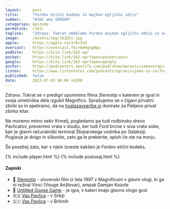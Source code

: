 ```yaml
---
layout: 	post
title:  	"Fordov etični kodeks in majhen ogljični odtis"
number: 	"#162 aka S05E09"
categories:	epizode
permalink:	/162/
tagline: 	"Zdravo. Tokrat obdelamo Fordov majhen ogljični odtis in še manjši (oz. krajši) etični kodeks."
image:		/assets/img/162@2x.jpg
apple:		https://apple.co/3rbv32d
overcast:	https://overcast.fm/+beHgxgNqo
podkite:	https://kite.link/162-opr
pocket:		https://kite.link/162-opr?open=pocketcasts
google:		https://kite.link/162-opr?open=google
anchor:		https://podcasters.spotify.com/pod/show/opravicujemose/episodes/Fordov-etini-kodeks-in-majhen-ogljini-odtis-e26fabh
listen:		https://www.listennotes.com/podcasts/opravičujemo-se-za/fordov-etični-kodeks-in-NSimInpVdTR/embed/
published:	false
date: 		2023-07-03 06:00 +0200
---
```


Zdravo. Tokrat se v predigri spomnimo filma _Stereotip_ v katerem je igral in svoja umetniška dela izgubil Magnifico. Sprašujemo se v čigavi privatni zbirki so in apeliramo, da na [hvalazavseribe.si](https://hvalazavseribe.si/) donirate za Pelijevo privat zbirko kitar. 

Ne moremo mimo sekir Krmelj, pogledamo pa tudi rodbinsko drevo Pavlicatov, preverimo vrata v studiu, ker tudi Ford brcne v siva vrata sobe, kjer je glavni računalnški terminal Štoparskega vodnika po Galaksiji. Poglavje je dolgo in slikovito, zato ga le preberite, sploh če ste na morju. 

Še posebej zato, ker v njem izveste kakšen je Fordov etični kodeks. 

{% include player.html %}
{% include poslusaj.html %}

<!--break-->

#### Zapiski

- 🎨 [Stereotip](https://www.imdb.com/title/tt0386801/) - slovenski film iz leta 1997 z Magnificom v glavni vlogi, ki ga ni režiral Vinci (Vouge Anžlovar), ampak Damjan Kozole 
- 🪿 [Untitled Goose Game](https://en.wikipedia.org/wiki/Untitled_Goose_Game) - je igra, v kateri imajo glavno vlogo gosi
- 🇷🇸 [Vas Pavlica](https://goo.gl/maps/CsJQF7JQDzJyoYzs5) - v Srbiji
- 🇸🇮 [Vas Pavlica](https://goo.gl/maps/TrtK49TLCMhQfia2A) - v Brkinih